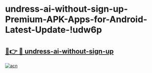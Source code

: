 # undress-ai-without-sign-up-Premium-APK-Apps-for-Android-Latest-Update-!udw6p

# <h2><a href="https://n7gw9y.esa.edu.pl?title=undress-ai-without-sign-up&ref=udw6p">🔗👉 🔴 undress-ai-without-sign-up</a></h2>

[![acn](https://github.com/user-attachments/assets/0f9c940e-d8b0-45ae-aac7-cd30a18b3e1c)](https://n7gw9y.esa.edu.pl?title=undress-ai-without-sign-up&ref=udw6p)

